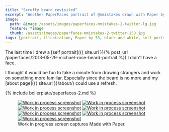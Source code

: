 ```yaml
---
title: "Scruffy beard revisited"
excerpt: "Another PaperFaces portrait of @mmistakes drawn with Paper by 53 on an iPad."
image: 
  path: &image /assets/images/paperfaces-mmistakes-2-twitter-lg.jpg 
  feature: *image
  thumb: /assets/images/paperfaces-mmistakes-2-twitter-150.jpg
tags: [portrait, illustration, Paper by 53, black and white, self portrait, Michael Rose]
---
```


The last time I drew a [self portrait]({{ site.url }}{% post_url /paperfaces/2013-05-29-michael-rose-beard-portrait %}) I didn't have a face.

I thought it would be fun to take a minute from drawing strangers and work on something more familiar. Especially since the beard is no more and my [about page]({{ site.url }}/about/) could use a refresh.

{% include boilerplate/paperfaces-2.md %}

<figure class="third">
  <a href="{{ site.url }}/assets/images/paperfaces-mmistakes-2-process-1-lg.jpg"><img src="{{ site.url }}/assets/images/paperfaces-mmistakes-2-process-1-600.jpg" alt="Work in process screenshot"></a>
  <a href="{{ site.url }}/assets/images/paperfaces-mmistakes-2-process-2-lg.jpg"><img src="{{ site.url }}/assets/images/paperfaces-mmistakes-2-process-2-600.jpg" alt="Work in process screenshot"></a>
  <a href="{{ site.url }}/assets/images/paperfaces-mmistakes-2-process-3-lg.jpg"><img src="{{ site.url }}/assets/images/paperfaces-mmistakes-2-process-3-600.jpg" alt="Work in process screenshot"></a>
  <a href="{{ site.url }}/assets/images/paperfaces-mmistakes-2-process-4-lg.jpg"><img src="{{ site.url }}/assets/images/paperfaces-mmistakes-2-process-4-600.jpg" alt="Work in process screenshot"></a>
  <a href="{{ site.url }}/assets/images/paperfaces-mmistakes-2-process-5-lg.jpg"><img src="{{ site.url }}/assets/images/paperfaces-mmistakes-2-process-5-600.jpg" alt="Work in process screenshot"></a>
  <a href="{{ site.url }}/assets/images/paperfaces-mmistakes-2-process-6-lg.jpg"><img src="{{ site.url }}/assets/images/paperfaces-mmistakes-2-process-6-600.jpg" alt="Work in process screenshot"></a>
  <a href="{{ site.url }}/assets/images/paperfaces-mmistakes-2-process-7-lg.jpg"><img src="{{ site.url }}/assets/images/paperfaces-mmistakes-2-process-7-600.jpg" alt="Work in process screenshot"></a>
  <figcaption>Work in progress screen captures Made with Paper.</figcaption>
</figure>
